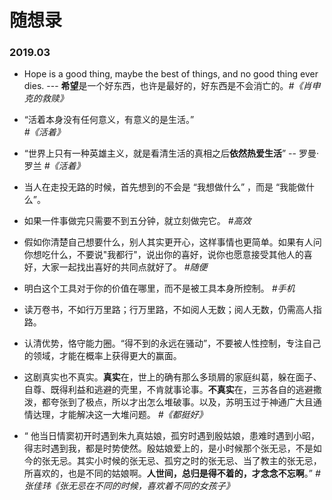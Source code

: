 # 随想录

### 2019.03
- Hope is a good thing, maybe the best of things, and no good thing ever dies. --- **希望**是一个好东西，也许是最好的，好东西是不会消亡的。*#《肖申克的救赎》*

- “活着本身没有任何意义，有意义的是生活。”  
*#《活着》*

- “世界上只有一种英雄主义，就是看清生活的真相之后**依然热爱生活**” -- 罗曼·罗兰
*#《活着》*

- 当人在走投无路的时候，首先想到的不会是 “我想做什么” ，而是 “我能做什么”。


- 如果一件事做完只需要不到五分钟，就立刻做完它。
*#高效*

- 假如你清楚自己想要什么，别人其实更开心，这样事情也更简单。如果有人问你想吃什么，不要说"我都行"，说出你的喜好，说你也愿意接受其他人的喜好，大家一起找出喜好的共同点就好了。
*#随便*

- 明白这个工具对于你的价值在哪里，而不是被工具本身所控制。
*#手机*

- 读万卷书，不如行万里路；行万里路，不如阅人无数；阅人无数，仍需高人指路。

- 认清优势，恪守能力圈。“得不到的永远在骚动”，不要被人性控制，专注自己的领域，才能在概率上获得更大的赢面。

- 这剧真实也不真实。**真实**在，世上的确有那么多琐屑的家庭纠葛，躲在面子、自尊、既得利益和逃避的壳里，不肯就事论事。**不真实**在，三苏各自的逃避撒泼，都夸张到了极点，所以才出怎么堆破事。以及，苏明玉过于神通广大且通情达理，才能解决这一大堆问题。
*#《都挺好》*

- “ 他当日情窦初开时遇到朱九真姑娘，孤穷时遇到殷姑娘，患难时遇到小昭，得志时遇到我，都是时势使然。殷姑娘爱上的，是小时候那个张无忌，不是如今的张无忌。其实小时候的张无忌、孤穷之时的张无忌、当了教主的张无忌，所喜欢的，也是不同的姑娘啊。**人世间，总归是得不着的，才念念不忘啊**。”
*#张佳玮《张无忌在不同的时候，喜欢着不同的女孩子》*



